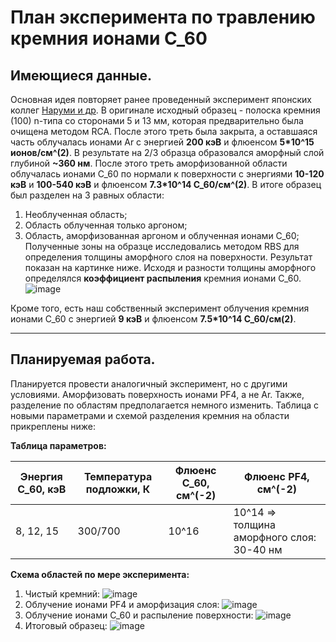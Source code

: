 # План эксперимента по травлению кремния ионами С_60

## Имеющиеся данные.

Основная идея повторяет ранее проведенный эксперимент японских коллег [Наруми и др](https://docs.yandex.ru/docs/view?url=ya-disk%3A%2F%2F%2Fdisk%2F%D0%97%D0%B0%D0%B3%D1%80%D1%83%D0%B7%D0%BA%D0%B8%2FMD%20simulation%20papers%2FQuantumBeamSci6(2022)12_Si%20sputtering%20by%20C60%20Experiment.pdf&name=QuantumBeamSci6(2022)12_Si%20sputtering%20by%20C60%20Experiment.pdf&uid=342237586&nosw=1).
В оригинале исходный образец - полоска кремния (100) n-типа со сторонами 5 и 13 мм, которая предварительно была 
очищена методом RCA. После этого треть была закрыта, а оставшаяся часть облучалась ионами Ar с энергией **200 кэВ**
и флюенсом **5*10^15 ионов/см^(2)**. В результате на 2/3 образца образовался аморфный слой глубиной **~360 нм**. После
этого треть аморфизованной области облучалась ионами С_60 по нормали к поверхности с энергиями **10-120 кэВ** и **100-540 кэВ**
и флюенсом **7.3*10^14 С_60/см^(2)**. 
В итоге образец был разделен на 3 равных области:
  1. Необлученная область;
  2. Область облученная только аргоном;
  3. Область, аморфизованная аргоном и облученная ионами С_60;
Полученные зоны на образце исследовались методом RBS для определения толщины аморфного слоя на поверхности. Результат
показан на картинке ниже. Исходя и разности толщины аморфного определялся **коэффициент распыления** кремния ионами С_60.
![image](https://github.com/denisstrizhkin/C60-Si-fall-sim/assets/57823199/e1daa1fa-9dfc-4032-86ed-179c1dea4232)

Кроме того, есть наш собственный эксперимент облучения кремния ионами С_60 с энергией **9 кэВ** и флюенсом **7.5*10^14 С_60/см(2)**.
_____________________________________________________________________________________________________________________________________

## Планируемая работа.

Планируется провести аналогичный эксперимент, но с другими условиями. Аморфизовать поверхность ионами PF4, а не Ar. Также,
разделение по областям предполагается немного изменить. Таблица с новыми параметрами и схемой разделения кремния на области 
прикреплены ниже:

**Таблица параметров:**

|Энергия С_60, кэВ | Температура подложки, К | Флюенс С_60, см^(-2) |           Флюенс PF4, см^(-2)             |
| ---------------- | ----------------------- | -------------------- | ----------------------------------------- |
|     8, 12, 15    |          300/700        |         10^16        | 10^14 => толщина аморфного слоя: 30-40 нм |

**Схема областей по мере эксперимента:**
1. Чистый кремний:
  ![image](https://github.com/denisstrizhkin/C60-Si-fall-sim/assets/57823199/37e5e6c3-d170-4bf5-bdda-b734546e0a83)
2. Облучение ионами PF4 и аморфизация слоя:
   ![image](https://github.com/denisstrizhkin/C60-Si-fall-sim/assets/57823199/7c2693bb-e844-4964-8857-204a7f4c9ad7)
3. Облучение ионами С_60 и распыление поверхности:
   ![image](https://github.com/denisstrizhkin/C60-Si-fall-sim/assets/57823199/322a5de0-9c6b-4111-b33b-db561f7a1c27)
4. Итоговый образец:
   ![image](https://github.com/denisstrizhkin/C60-Si-fall-sim/assets/57823199/2eaf119c-18a8-44b6-9106-e75968bc8135)

